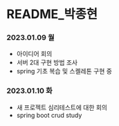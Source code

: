 # README\_박종현

### 2023.01.09 월

- 아이디어 회의
- 서버 2대 구현 방법 조사
- spring 기초 복습 및 스켈레톤 구현 중

### 2023.01.10 화

- 새 프로젝트 심리테스트에 대한 회의
- spring boot crud study
